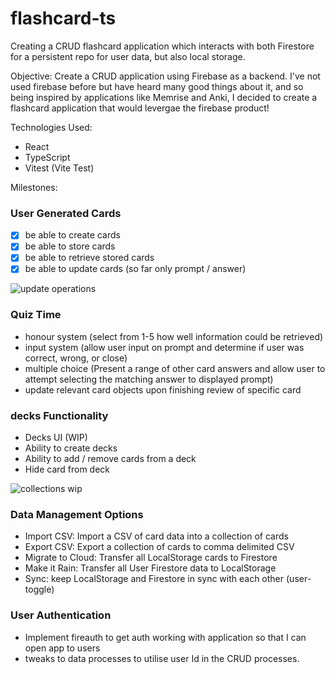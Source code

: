 # flashcard-ts
Creating a CRUD flashcard application which interacts with both Firestore for a persistent repo for user data, but also local storage.

Objective: Create a CRUD application using Firebase as a backend. I've not used firebase before but have heard many good things about it, and so
 being inspired by applications like Memrise and Anki, I decided to create a flashcard application that would levergae the firebase product!

Technologies Used:
- React
- TypeScript
- Vitest (Vite Test)

Milestones:

### User Generated Cards
- [x] be able to create cards
- [x] be able to store cards
- [x] be able to retrieve stored cards
- [x] be able to update cards (so far only prompt / answer)

![update operations](https://user-images.githubusercontent.com/89533155/219385485-a6149af0-d258-40b5-9541-52daff419524.gif)

### Quiz Time
  - honour system (select from 1-5 how well information could be retrieved)
  - input system (allow user input on prompt and determine if user was correct, wrong, or close)
  - multiple choice (Present a range of other card answers and allow user to attempt selecting the matching answer to displayed prompt)
  - update relevant card objects upon finishing review of specific card
  
### decks Functionality
  - Decks UI (WIP)
  - Ability to create decks
  - Ability to add / remove cards from a deck
  - Hide card from deck

  ![collections wip](https://user-images.githubusercontent.com/89533155/219688829-6ef4d426-0318-43e6-9799-1f6926dc7d02.gif)

### Data Management Options
- Import CSV: Import a CSV of card data into a collection of cards
- Export CSV: Export a collection of cards to comma delimited CSV
- Migrate to Cloud: Transfer all LocalStorage cards to Firestore
- Make it Rain: Transfer all User Firestore data to LocalStorage
- Sync: keep LocalStorage and Firestore in sync with each other (user-toggle) 
    
### User Authentication
  - Implement fireauth to get auth working with application so that I can open app to users
  - tweaks to data processes to utilise user Id in the CRUD processes.
